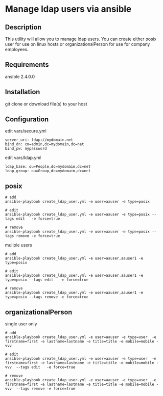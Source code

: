 # Manage ldap users via ansible

## Description

This utility will allow you to manage ldap users.
You can create either posix user for use on linux hosts or organizationalPerson for use for company employees.

## Requirements

ansible 2.4.0.0

## Installation

git clone or download file(s) to your host

## Configuration

edit vars/secure.yml
```
server_uri: ldap://mydomain.net
bind_dn: cn=admin,dc=mydomain,dc=net
bind_pw: mypassword
```
edit vars/ldap.yml
```
ldap_base: ou=People,dc=mydomain,dc=net
ldap_group: ou=Group,dc=mydomain,dc=net
```


## posix

```
# add
ansible-playbook create_ldap_user.yml -e user=aauser -e type=posix

# edit
ansible-playbook create_ldap_user.yml -e user=aauser -e type=posix --tags edit   -e force=true

# remove
ansible-playbook create_ldap_user.yml -e user=aauser -e type=posix --tags remove -e force=true
```

muliple users
```
# add
ansible-playbook create_ldap_user.yml -e user=aauser,aauser1 -e type=posix

# edit
ansible-playbook create_ldap_user.yml -e user=aauser,aauser1 -e type=posix --tags edit   -e force=true

# remove
ansible-playbook create_ldap_user.yml -e user=aauser,aauser1 -e type=posix --tags remove -e force=true
```

## organizationalPerson

single user only
```
# add
ansible-playbook create_ldap_user.yml -e user=aauser -e type=user  -e firstname=first -e lastname=lastname -e title=title -e mobile=mobile -vvv

# edit
ansible-playbook create_ldap_user.yml -e user=aauser -e type=user  -e firstname=first -e lastname=lastname -e title=title -e mobile=mobile -vvv  --tags edit   -e force=true

# remove
ansible-playbook create_ldap_user.yml -e user=aauser -e type=user  -e firstname=first -e lastname=lastname -e title=title -e mobile=mobile -vvv  --tags remove -e force=true
```
